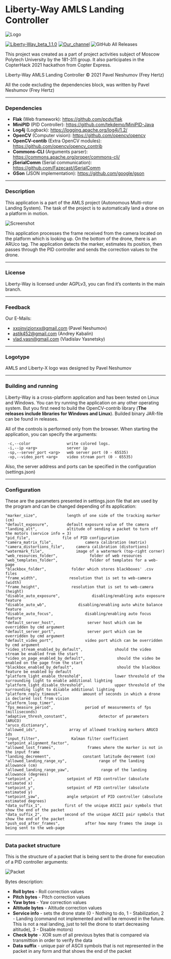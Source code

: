 # Liberty-Way AMLS Landing Controller


![Logo](https://github.com/XxOinvizioNxX/Liberty-Way/blob/main/git_images/logo_book.png "Logo")

[![Liberty-Way_beta_1.1.0](https://img.shields.io/badge/Latest_version-beta_1.1.0-informational?logo=Github&style=flat-square "Liberty-Way_beta_1.1.0")](https://github.com/XxOinvizioNxX/Liberty-Way/releases/tag/beta_1.1.0 "Liberty-Way_beta_1.1.0")
[![Our_channel](https://img.shields.io/badge/Our_channel-YouTube-red?logo=Youtube&style=flat-square "Our_channel")](https://www.youtube.com/channel/UCqN12Jzy-1eJLkcA32R0jdg "Our_channel")
![GitHub All Releases](https://img.shields.io/github/downloads/XxOinvizioNxX/Liberty-Way/total?style=flat-square "GitHub All Releases")



This project was created as a part of project activities subject of Moscow Polytech University by the 181-311 group.
It also participates in the CopterHack 2021 hackathon from Copter Express.

Liberty-Way AMLS Landing Controller © 2021 Pavel Neshumov (Frey Hertz)

All the code excluding the dependencies block, was written by Pavel Neshumov (Frey Hertz)

------------

### Dependencies
- **Flak** (Web framework): https://github.com/pcdv/flak
- **MiniPID** (PID Controller): https://github.com/tekdemo/MiniPID-Java
- **Log4j** (Logback): https://logging.apache.org/log4j/1.2/
- **OpenCV** (Computer vision): https://github.com/opencv/opencv
- **OpenCV-contib** (Extra OpenCV modules): https://github.com/opencv/opencv_contrib
- **Commons-CLI** (Arguments parser): https://commons.apache.org/proper/commons-cli/
- **jSerialComm** (Serial communication): https://github.com/Fazecast/jSerialComm
- **GSon** (JSON implementation): https://github.com/google/gson

------------

### Description
This application is a part of the AMLS project (Autonomous Multi-rotor Landing System).
The task of the project is to automatically land a drone on a platform in motion.

![Screenshot](https://github.com/XxOinvizioNxX/Liberty-Way/blob/main/git_images/Screenshot_1.png "Screenshot")

This application processes the frame received from the camera located on the platform which is looking up. On the bottom of the drone, there is an ARUco tag. The application detects the marker, estimates its position, then passes through the PID controller and sends the correction values to the drone.

------------

### License
Liberty-Way is licensed under AGPLv3, you can find it’s contents in the main branch.

------------

### Feedback
Our E-Mails:
- xxoinvizionxx@gmail.com (Pavel Neshumov)
- astik452@gmail.com (Andrey Kabalin)
- vlad.yasn@gmail.com (Vladislav Yasnetsky)
 
------------

### Logotype
AMLS and Liberty-X logo was designed by Pavel Neshumov

------------

### Building and running
Liberty-Way is a cross-platform application and has been tested on Linux and Windows. 
You can try running the application on any other operating system. But you first need to build the OpenCV-contrib library (**The releases include libraries for Windows and Linux**).
Builded binary JAR-file can be found in releases.


All of the controls is performed only from the browser.
When starting the application, you can specify the arguments:
```
 -c,--color                write colored logs.
 -i,--ip <arg>             server ip
 -sp,--server_port <arg>   web server port (0 - 65535)
 -vp,--video_port <arg>    video stream port (0 - 65535)
```
Also, the server address and ports can be specified in the configuration (settings.json)

-------

###  Configuration
These are the parameters presented in settings.json file that are used by the program and can be changed depending of its application:
```
"marker_size",             length of one side of the tracking marker (cm)
"default_exposure",        default exposure value of the camera
"landing_alt",             altitude of sending a packet to turn off the motors (service info = 3)
"pid_file",              file of PID configuration
"camera_matrix_file",              camera calibration (matrix)
"camera_distortions_file",     camera calibration (distortions)
"watermark_file",              image of a watermark (top-right corner)
"web_resources_folder",              folder of web resources
"web_templates_folder",              folder of templates for a web-page
"blackbox_folder",           folder which stores blackboxes' .csv files
"frame_width",              resolution that is set to web-camera (width)
"frame_height",              resolution that is set to web-camera (height)
"disable_auto_exposure",              disabling/enabling auto exposure feature
"disable_auto_wb",              disabling/enabling auto white balance feature
"disable_auto_focus",              disabling/enabling auto focus feature
"default_server_host",              server host which can be overridden by cmd argument
"default_server_port",              server port which can be overridden by cmd argument
"default_video_port",              video port which can be overridden by cmd argument
"video_stream_enabled_by_default",              should the video stream be enabled from the start
"video_on_page_enabled_by_default",              should the video be enabled on the page from the start 
"blackbox_enabled_by_default",                   should the blackbox feature be enabled by default
"platform_light_enable_threshold",              lower threshold of the surrounding light to enable additional lighting
"platform_light_disable_threshold",             upper threshold of the surrounding light to disable additional lighting
"platform_reply_timeout",         amount of seconds in which a drone is declared lost from vision
"platform_loop_timer",            
"fps_measure_period",              period of measurements of fps (milliseconds)
"adaptive_thresh_constant",              detector of parameters (ARUCO)
"aruco_dictionary",
"allowed_ids",              array of allowed tracking markers ARUCO ids
"input_filter",              Kalman filter coefficient
"setpoint_alignment_factor",
"allowed_lost_frames",              frames where the marker is not in the input frame
"landing_decrement",              constant latitude decrement (cm)
"allowed_landing_range_xy",              range of the landing allowance (cm)
"allowed_landing_range_yaw",              range of the landing allowance (degrees)
"setpoint_x",              setpoint of PID controller (absolute estimated x)
"setpoint_y",              setpoint of PID controller (absolute estimated y)
"setpoint_yaw",            angle setpoint of PID controller (absolute estimated degrees)
"data_suffix_1",          first of the unique ASCII pair symbols that show the end of the packet
"data_suffix_2",          second of the unique ASCII pair symbols that show the end of the packet
"push_osd_after_frames",           after how many frames the image is being sent to the web-page
```

--------

### Data packet structure
This is the structure of a packet that is being sent to the drone for execution of a PID controller arguments:

![Packet](https://github.com/XxOinvizioNxX/Liberty-Way/blob/main/git_images/Data_structure.png "Data packet")

Bytes description:
- **Roll bytes** - Roll correction values 
- **Pitch bytes** - Pitch correction values 
- **Yaw bytes** - Yaw correction values
- **Altitude bytes** - Altitude correction values
- **Service info** - sets the drone state (0 - Nothing to do, 1 - Stabilization, 2 - Landing (command not implemented and will be removed in the future. This is not a real landing, just to tell the drone to start decreasing altitude), 3 - Disable motors)
- **Check byte** - XOR sum of all previous bytes that is compared via transmittion in order to verify the data
- **Data suffix** - unique pair of ASCII symbols that is not represented in the packet in any form and that shows the end of the packet 

